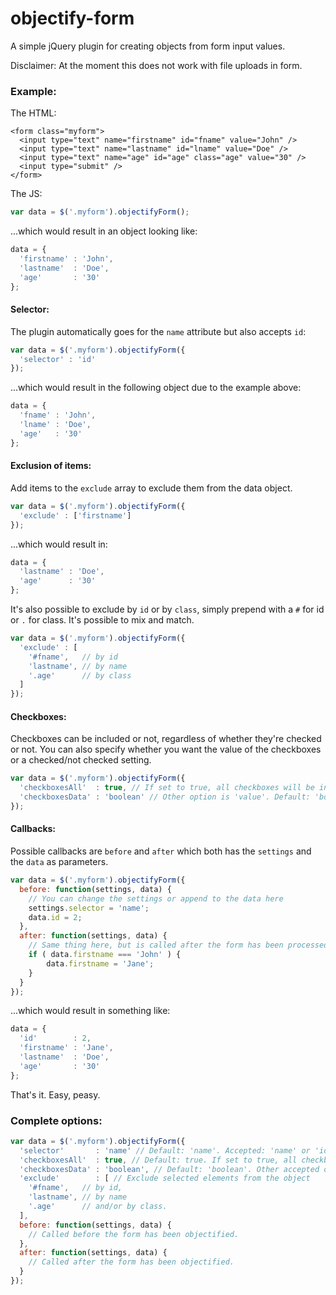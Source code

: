 # objectify-form

A simple jQuery plugin for creating objects from form input values.

Disclaimer: At the moment this does not work with file uploads in form.

### Example:

The HTML:
```
<form class="myform">
  <input type="text" name="firstname" id="fname" value="John" />
  <input type="text" name="lastname" id="lname" value="Doe" />
  <input type="text" name="age" id="age" class="age" value="30" />
  <input type="submit" />
</form>
```

The JS:
```javascript
var data = $('.myform').objectifyForm();
```

...which would result in an object looking like:

```javascript
data = {
  'firstname' : 'John',
  'lastname'  : 'Doe',
  'age'       : '30'
};
```

#### Selector:

The plugin automatically goes for the `name` attribute but also accepts `id`:

```javascript
var data = $('.myform').objectifyForm({
  'selector' : 'id'
});
```

...which would result in the following object due to the example above:

```javascript
data = {
  'fname' : 'John',
  'lname' : 'Doe',
  'age'   : '30'
};
```

#### Exclusion of items:

Add items to the `exclude` array to exclude them from the data object.

```javascript
var data = $('.myform').objectifyForm({
  'exclude' : ['firstname']
});
```

...which would result in:

```javascript
data = {
  'lastname' : 'Doe',
  'age'      : '30'
};
```

It's also possible to exclude by `id` or by `class`, simply prepend with a `#` for id or `.` for class. It's possible to mix and match.

```javascript
var data = $('.myform').objectifyForm({
  'exclude' : [
    '#fname',   // by id
    'lastname', // by name
    '.age'      // by class
  ]
});
```

#### Checkboxes:

Checkboxes can be included or not, regardless of whether they're checked or not.
You can also specify whether you want the value of the checkboxes or a checked/not checked setting.

```javascript
var data = $('.myform').objectifyForm({
  'checkboxesAll'  : true, // If set to true, all checkboxes will be included. Default: true
  'checkboxesData' : 'boolean' // Other option is 'value'. Default: 'boolean'
});
```

#### Callbacks:

Possible callbacks are `before` and `after` which both has the `settings` and the `data` as parameters.

```javascript
var data = $('.myform').objectifyForm({
  before: function(settings, data) {
    // You can change the settings or append to the data here
    settings.selector = 'name';
    data.id = 2;
  },
  after: function(settings, data) {
    // Same thing here, but is called after the form has been processed
    if ( data.firstname === 'John' ) {
        data.firstname = 'Jane';
    }
  }
});
```

...which would result in something like:

```javascript
data = {
  'id'        : 2,
  'firstname' : 'Jane',
  'lastname'  : 'Doe',
  'age'       : '30'
};
```


That's it. Easy, peasy.



### Complete options:

```javascript
var data = $('.myform').objectifyForm({
  'selector'       : 'name' // Default: 'name'. Accepted: 'name' or 'id'.
  'checkboxesAll'  : true, // Default: true. If set to true, all checkboxes will be included, else only checked ones will be included.
  'checkboxesData' : 'boolean', // Default: 'boolean'. Other accepted option is 'value'.
  'exclude'        : [ // Exclude selected elements from the object
    '#fname',   // by id,
    'lastname', // by name
    '.age'      // and/or by class.
  ],
  before: function(settings, data) {
    // Called before the form has been objectified.
  },
  after: function(settings, data) {
    // Called after the form has been objectified.
  }
});
```